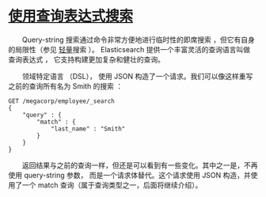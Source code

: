 # [使用查询表达式搜索](09_search_with_query_dsl.md)
&emsp;&emsp;Query-string 搜索通过命令非常方便地进行临时性的即席搜索 ，但它有自身的局限性（参见 [轻量](08_search_lite.md)搜索 ）。
Elasticsearch 提供一个丰富灵活的查询语言叫做 查询表达式 ， 它支持构建更加复杂和健壮的查询。

&emsp;&emsp;领域特定语言 （DSL）， 使用 JSON 构造了一个请求。我们可以像这样重写之前的查询所有名为 Smith 的搜索 ：  
```$xslt
GET /megacorp/employee/_search
{
    "query" : {
        "match" : {
            "last_name" : "Smith"
        }
    }
}
```
&emsp;&emsp;返回结果与之前的查询一样，但还是可以看到有一些变化。其中之一是，不再使用 query-string 参数，
而是一个请求体替代。这个请求使用 JSON 构造，并使用了一个 match 查询（属于查询类型之一，后面将继续介绍）。